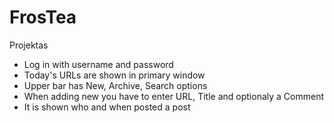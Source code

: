 # FrosTea
Projektas
 * Log in with username and password
 * Today's URLs are shown in primary window
 * Upper bar has New, Archive, Search options
 * When adding new you have to enter URL, Title and optionaly a Comment
 * It is shown who and when posted a post

